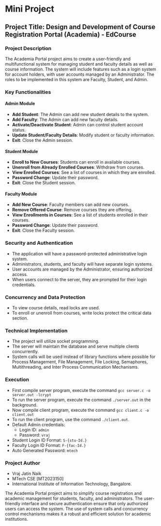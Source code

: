 # Mini Project

## Project Title: Design and Development of Course Registration Portal (Academia) - EdCourse

### Project Description

The Academia Portal project aims to create a user-friendly and multifunctional system for managing student and faculty details as well as course information. The system will include features such as a login system for account holders, with user accounts managed by an Administrator. The roles to be implemented in this system are Faculty, Student, and Admin.

### Key Functionalities

#### Admin Module

- **Add Student**: The Admin can add new student details to the system.
- **Add Faculty**: The Admin can add new faculty details.
- **Activate/Deactivate Student**: Admin can control student account status.
- **Update Student/Faculty Details**: Modify student or faculty information.
- **Exit**: Close the Admin session.

#### Student Module

- **Enroll to New Courses**: Students can enroll in available courses.
- **Unenroll from Already Enrolled Courses**: Withdraw from courses.
- **View Enrolled Courses**: See a list of courses in which they are enrolled.
- **Password Change**: Update their password.
- **Exit**: Close the Student session.

#### Faculty Module

- **Add New Course**: Faculty members can add new courses.
- **Remove Offered Course**: Remove courses they are offering.
- **View Enrollments in Courses**: See a list of students enrolled in their courses.
- **Password Change**: Update their password.
- **Exit**: Close the Faculty session.

### Security and Authentication

- The application will have a password-protected administrative login system.
- Administrators, students, and faculty will have separate login systems.
- User accounts are managed by the Administrator, ensuring authorized access.
- When users connect to the server, they are prompted for their login credentials.

### Concurrency and Data Protection

- To view course details, read locks are used.
- To enroll or unenroll from courses, write locks protect the critical data section.

### Technical Implementation

- The project will utilize socket programming.
- The server will maintain the database and serve multiple clients concurrently.
- System calls will be used instead of library functions where possible for Process Management, File Management, File Locking, Semaphores, Multithreading, and Inter Process Communication Mechanisms.

### Execution
- First compile server program, execute the command `gcc server.c -o server.out -lcrypt`
- To run the server program, execute the command `./server.out` in the background.
- Now compile client program, execute the command `gcc client.c -o client.out`
- To run the client program, use the command `./client.out`.
- Default Admin credentials:
  - Login ID: `admin`
  - Password: `vraj`
- Student Login ID Format: `S-{stu-Id.}`
- Faculty Login ID Format: `F-{fac-Id.}`
- Auto Generated Password: `mtech`

### Project Author

- Vraj Jatin Naik
- MTech CSE [MT2023150]
- International Institute of Information Technology, Bangalore.

The Academia Portal project aims to simplify course registration and academic management for students, faculty, and administrators. The user-friendly interface and secure authentication ensure that only authorized users can access the system. The use of system calls and concurrency control mechanisms makes it a robust and efficient solution for academic institutions.
